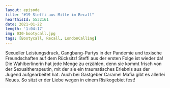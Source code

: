```yaml
---
layout: episode
title: "#19 Steffi aus Mitte im Recall"
hearthisId: 5532161
date: 2021-01-22
length: '1:04:17'
img: 030-bootycall.jpg
tags: [Bootycall, Recall, LondonCalling]
---
```

Sexueller Leistungsdruck, Gangbang-Partys in der Pandemie und toxische Freundschaften auf dem Rücksitz! Steffi aus der ersten Folge ist wieder da! Die Wahlberlinerin hat jede Menge zu erzählen, denn sie kommt frisch von der Sexualtherapeutin, mit der sie ein traumatisches Erlebnis aus der Jugend aufgearbeitet hat. Auch bei Gastgeber Caramel Mafia gibt es allerlei Neues. So sitzt er der Liebe wegen in einem Risikogebiet fest!